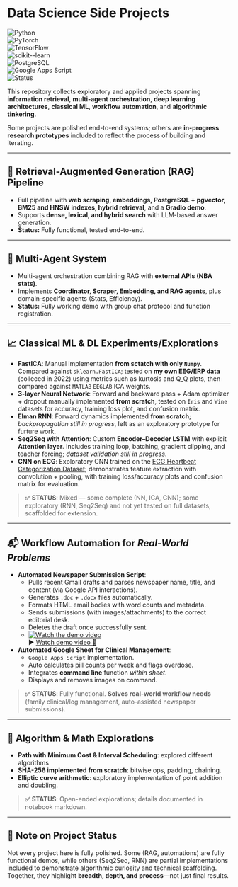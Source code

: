 # Data Science Side Projects  

![Python](https://img.shields.io/badge/Python-3.11-blue.svg)  
![PyTorch](https://img.shields.io/badge/PyTorch-1.13+-ee4c2c.svg)  
![TensorFlow](https://img.shields.io/badge/TensorFlow-2.14+-ff6f00.svg)  
![scikit--learn](https://img.shields.io/badge/scikit--learn-1.4+-f7931e.svg)<br>
![PostgreSQL](https://img.shields.io/badge/PostgreSQL-15+-336791.svg)    
![Google Apps Script](https://img.shields.io/badge/Google%20Apps%20Script-V8%2B-4285F4.svg)<br>
![Status](https://img.shields.io/badge/Projects-Mixed%20Complete%20%2F%20In--Progress-yellow.svg)

This repository collects exploratory and applied projects spanning **information retrieval**, **multi-agent orchestration**, **deep learning architectures**, **classical ML**, **workflow automation**, and **algorithmic tinkering**.  

Some projects are polished end-to-end systems; others are **in-progress research prototypes** included to reflect the process of building and iterating.  

---

## 🔎 Retrieval-Augmented Generation (RAG) Pipeline
- Full pipeline with **web scraping, embeddings, PostgreSQL + pgvector, BM25 and HNSW indexes, hybrid retrieval**, and a **Gradio demo**.  
- Supports **dense, lexical, and hybrid search** with LLM-based answer generation.  
- **Status:** Fully functional, tested end-to-end.  

---

## 🤖 Multi-Agent System
- Multi-agent orchestration combining RAG with **external APIs (NBA stats)**.  
- Implements **Coordinator, Scraper, Embedding, and RAG agents**, plus domain-specific agents (Stats, Efficiency).  
- **Status:** Fully working demo with group chat protocol and function registration.  

---

## 📈 Classical ML & DL Experiments/Explorations
- **FastICA**: Manual implementation **from sctatch with only `Numpy`**. Compared against `sklearn.FastICA`; tested on **my own EEG/ERP data** (colleced in 2022) using metrics such as kurtosis and Q_Q plots, then compared against `MATLAB` `EEGLAB` ICA weights.
- **3-layer Neural Network**: Forward and backward pass + Adam optimizer + dropout manually implemented **from scratch**, tested on `Iris` and `Wine` datasets for accuracy, training loss plot, and confusion matrix.
- **Elman RNN**: Forward dynamics implemented **from scratch**; _backpropagation still in progress_, left as an exploratory prototype for furture work.  
- **Seq2Seq with Attention**: Custom **Encoder–Decoder LSTM** with explicit **Attention layer**. Includes training loop, batching, gradient clipping, and teacher forcing; _dataset validation still in progress_.
- **CNN on ECG**: Exploratory CNN trained on the [ECG Heartbeat Categorization Dataset](https://share.google/kMg85rxKAcdgvHKUS); demonstrates feature extraction with convolution + pooling, with training loss/accuracy plots and confusion matrix for evaluation.
> **✅ STATUS**: Mixed — some complete (NN, ICA, CNN); some exploratory (RNN, Seq2Seq) and not yet tested on full datasets, scaffolded for extension.  

---

## 📬 Workflow Automation for _Real-World Problems_
- **Automated Newspaper Submission Script**:  
  - Pulls recent Gmail drafts and parses newspaper name, title, and content (via Google API interactions).
  - Generates `.doc` + `.docx` files automatically.
  - Formats HTML email bodies with word counts and metadata.
  - Sends submissions (with images/attachments) to the correct editorial desk.
  - Deletes the draft once successfully sent.
  - [![Watch the demo video](https://img.youtube.com/vi/5s4rt3fWWJM/3.jpg)](https://www.youtube.com/watch?v=5s4rt3fWWJM)  
▶️ [Watch demo video 👀](https://www.youtube.com/watch?v=5s4rt3fWWJM)
- **Automated Google Sheet for Clinical Management**:
  - `Google Apps Script` implementation.
  - Auto calculates pill counts per week and flags overdose.
  - Integrates **command line** function _within sheet_.
  - Displays and removes images on command.
> **✅ STATUS**: Fully functional. **Solves real-world workflow needs** (family clinical/log management, auto-assisted newspaper submissions).

---

## 🔐 Algorithm & Math Explorations
- **Path with Minimum Cost & Interval Scheduling**: explored different algorithms
- **SHA-256 implemented from scratch**: bitwise ops, padding, chaining.  
- **Elliptic curve arithmetic**: exploratory implementation of point addition and doubling.  
> **✅ STATUS**: Open-ended explorations; details documented in notebook markdown. 


---

## 🚧 Note on Project Status
Not every project here is fully polished. Some (RAG, automations) are fully functional demos, while others (Seq2Seq, RNN) are partial implementations included to demonstrate algorithmic curiosity and technical scaffolding. Together, they highlight **breadth, depth, and process**—not just final results.
